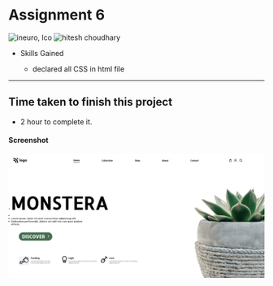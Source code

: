 # Assignment 6

![ineuro, lco](https://img.shields.io/badge/iNeuron-LCO-green)
![hitesh choudhary](https://img.shields.io/badge/Hitesh--Choudhary-Full--stack--JS--bootcamp-red)

- Skills Gained

  - declared all CSS in html file

---

## Time taken to finish this project

- 2 hour to complete it.

#### Screenshot

![SCREENSHOT](./screenshot/screenshot.PNG)
